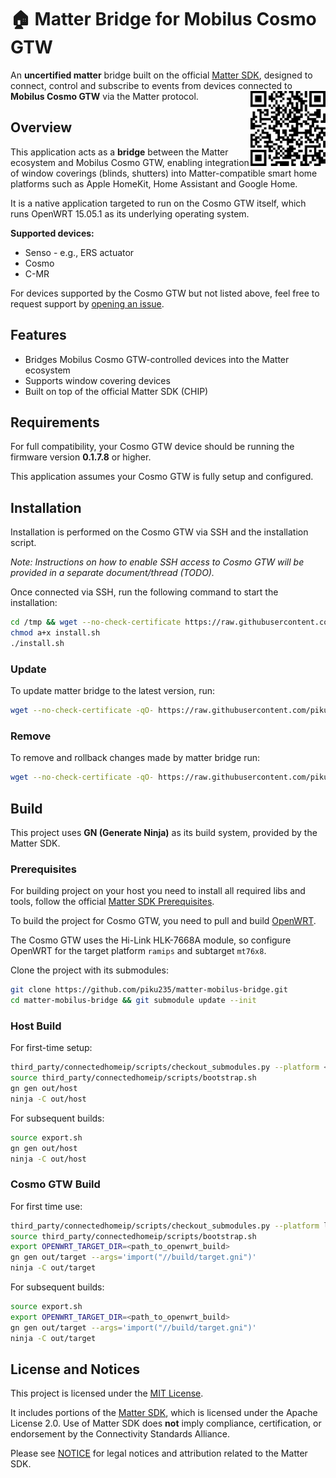 # 🏠 Matter Bridge for Mobilus Cosmo GTW

<p>
    An <b>uncertified matter</b> bridge built on the official <a href="https://github.com/project-chip/connectedhomeip">Matter SDK</a>, designed to connect, control and subscribe to events from devices connected to <b>Mobilus Cosmo GTW</b> via the Matter protocol.
    <img width="120" src="qr.png" alt="qr" align="right" />
</p>

## Overview

This application acts as a **bridge** between the Matter ecosystem and Mobilus Cosmo GTW, enabling integration of window coverings (blinds, shutters) into Matter-compatible smart home platforms such as Apple HomeKit, Home Assistant and Google Home.

It is a native application targeted to run on the Cosmo GTW itself, which runs OpenWRT 15.05.1 as its underlying operating system.

**Supported devices:**

* Senso - e.g., ERS actuator
* Cosmo
* C-MR

For devices supported by the Cosmo GTW but not listed above, feel free to request support by [opening an issue](https://github.com/piku235/matter-mobilus-bridge/issues/new).

## Features

- Bridges Mobilus Cosmo GTW-controlled devices into the Matter ecosystem
- Supports window covering devices
- Built on top of the official Matter SDK (CHIP)

## Requirements

For full compatibility, your Cosmo GTW device should be running the firmware version **0.1.7.8** or higher.

This application assumes your Cosmo GTW is fully setup and configured.

## Installation

Installation is performed on the Cosmo GTW via SSH and the installation script.

*Note: Instructions on how to enable SSH access to Cosmo GTW will be provided in a separate document/thread (TODO).*

Once connected via SSH, run the following command to start the installation:

```bash
cd /tmp && wget --no-check-certificate https://raw.githubusercontent.com/piku235/matter-mobilus-bridge/main/target/install.sh
chmod a+x install.sh
./install.sh
```

### Update

To update matter bridge to the latest version, run:

```bash
wget --no-check-certificate -qO- https://raw.githubusercontent.com/piku235/matter-mobilus-bridge/main/target/update.sh | sh
```

### Remove

To remove and rollback changes made by matter bridge run:

```bash
wget --no-check-certificate -qO- https://raw.githubusercontent.com/piku235/matter-mobilus-bridge/main/target/remove.sh | sh
```

## Build

This project uses **GN (Generate Ninja)** as its build system, provided by the Matter SDK.

### Prerequisites

For building project on your host you need to install all required libs and tools, follow the official [Matter SDK Prerequisites](https://project-chip.github.io/connectedhomeip-doc/guides/BUILDING.html#prerequisites).

To build the project for Cosmo GTW, you need to pull and build [OpenWRT](https://openwrt.org/docs/guide-developer/toolchain/use-buildsystem).

The Cosmo GTW uses the Hi-Link HLK-7668A module, so configure OpenWRT for the target platform `ramips` and subtarget `mt76x8`.

Clone the project with its submodules:

```bash
git clone https://github.com/piku235/matter-mobilus-bridge.git
cd matter-mobilus-bridge && git submodule update --init
```

### Host Build

For first-time setup:

```bash
third_party/connectedhomeip/scripts/checkout_submodules.py --platform <host> --shallow
source third_party/connectedhomeip/scripts/bootstrap.sh
gn gen out/host
ninja -C out/host
```

For subsequent builds:

```bash
source export.sh
gn gen out/host
ninja -C out/host
```

### Cosmo GTW Build

For first time use:

```bash
third_party/connectedhomeip/scripts/checkout_submodules.py --platform linux --shallow
source third_party/connectedhomeip/scripts/bootstrap.sh
export OPENWRT_TARGET_DIR=<path_to_openwrt_build>
gn gen out/target --args='import("//build/target.gni")'
ninja -C out/target
```

For subsequent builds:

```bash
source export.sh
export OPENWRT_TARGET_DIR=<path_to_openwrt_build>
gn gen out/target --args='import("//build/target.gni")'
ninja -C out/target
```

## License and Notices

This project is licensed under the [MIT License](LICENSE).

It includes portions of the [Matter SDK](https://github.com/project-chip/connectedhomeip), which is licensed under the Apache License 2.0. Use of Matter SDK does **not** imply compliance, certification, or endorsement by the Connectivity Standards Alliance.

Please see [NOTICE](./NOTICE) for legal notices and attribution related to the Matter SDK.
